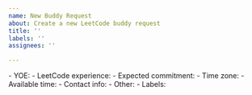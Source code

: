 ```yaml
---
name: New Buddy Request
about: Create a new LeetCode buddy request
title: ''
labels: ''
assignees: ''

---
```


<!--- INSTRUCTIONS - DO NOT EDIT HERE
Please make an effort to fill out all the information below. 
** YOE: your title (Software Engineer, Data Analyst, etc.) and years of experience. Enter "Student" if you are a student.
** LeetCode experience: include the number of question solved and the highest level of difficulty you are currently comfortable with (easy/medium/hard) (e.g. 150 problems solved, mostly medium)
** Expected commitment: how many hours per week you would like to study with your partner.
** Time zone: Your time zone (PST, EST, CST, Vietnam, etc.)
** Available time: Available time windows during the week (e.g. 9-10pm EST every Tue-Thur-Sat)
** Contact info: Where can others reach you at for further arrangements?
** Other: Any information you would like to share with potential buddies (your goals, activities you would like to do together, some details about your experience, etc.)
** Labels: Go to the Issues tab. Click on Labels and pick three labels that represent your professional experience, LeetCode experience, and time zone. This serves as the first layer of filters for potential buddies to match with you. The core team will add these labels to your issue as soon as possible.
START EDITING BELOW---!>
- YOE:

- LeetCode experience: 

- Expected commitment: 

- Time zone:

- Available time:

- Contact info:

- Other:

- Labels:

